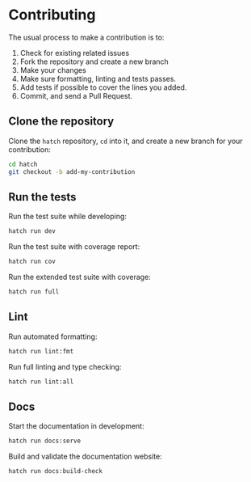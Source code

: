 # Contributing

The usual process to make a contribution is to:

1. Check for existing related issues
2. Fork the repository and create a new branch
3. Make your changes
4.  Make sure formatting, linting and tests passes.
5. Add tests if possible to cover the lines you added.
6. Commit, and send a Pull Request.

## Clone the repository

Clone the `hatch` repository, `cd` into it, and create a new branch for your contribution:

```bash
cd hatch
git checkout -b add-my-contribution
```

## Run the tests

Run the test suite while developing:

```bash
hatch run dev
```

Run the test suite with coverage report:

```bash
hatch run cov
```

Run the extended test suite with coverage:

```bash
hatch run full
```

## Lint

Run automated formatting:

```bash
hatch run lint:fmt
```

Run full linting and type checking:

```bash
hatch run lint:all
```

## Docs

Start the documentation in development:

```bash
hatch run docs:serve
```

Build and validate the documentation website:

```bash
hatch run docs:build-check
```